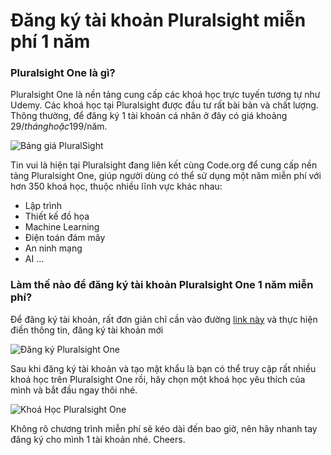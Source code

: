# Đăng ký tài khoản Pluralsight miễn phí 1 năm


### Pluralsight One là gì?

Pluralsight One là nền tảng cung cấp các khoá học trực tuyến tương tự như Udemy. Các khoá học tại Pluralsight được đầu tư rất bài bản và chất lượng. Thông thường, để đăng ký 1 tài khoản cá nhân ở đây có giá khoảng 29$/tháng hoặc 199$/năm. 

![Bảng giá PluralSight](/assets/images/2020/12/pluralsight-one-dunghoang.png)

Tin vui là hiện tại Pluralsight đang liên kết cùng Code.org để cung cấp nền tảng Pluralsight One, giúp người dùng có thể sử dụng một năm miễn phí với hơn 350 khoá học, thuộc nhiều lĩnh vực khác nhau:

* Lập trình
* Thiết kế đồ họa
* Machine Learning
* Điện toán đám mây
* An ninh mạng
* AI
...

### Làm thế nào để đăng ký tài khoản Pluralsight One 1 năm miễn phí?

Để đăng ký tài khoản, rất đơn giản chỉ cần vào đường [link này](https://www.pluralsightone.org/product/education/code-org-redemption-3m) và thực hiện điền thông tin, đăng ký tài khoản mới

![Đăng ký Pluralsight One](/assets/images/2020/12/dang-ky-pluralsight-one.png)


Sau khi đăng ký tài khoản và tạo mật khẩu là bạn có thể truy cập rất nhiều  khoá học trên Pluralsight One rồi, hãy chọn một khoá học yêu thích của mình và bắt đầu ngay thôi nhé.

![Khoá Học Pluralsight One](/assets/images/2020/12/khoa-hoc-pluralsight-one.png)

Không rõ chương trình miễn phí sẽ kéo dài đến bao giờ, nên hãy nhanh tay đăng ký cho mình 1 tài khoản nhé. Cheers.


